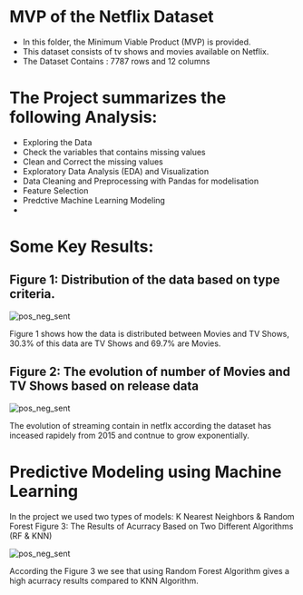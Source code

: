 # MVP of the Netflix Dataset
- In this folder, the Minimum Viable Product (MVP) is provided. 
- This dataset consists of tv shows and movies available on Netflix.
- The Dataset Contains : 7787 rows and 12 columns

# The Project summarizes the following Analysis:

- Exploring the Data
- Check the variables that contains missing values
- Clean and Correct the missing values
- Exploratory Data Analysis (EDA) and Visualization
- Data Cleaning and Preprocessing with Pandas for modelisation
- Feature Selection
- Predctive Machine Learning Modeling
- 
# Some Key Results:

## Figure 1: Distribution of the data based on type criteria.
![pos_neg_sent](https://github.com/NoufAlfaisal/Mvb-of-netflix-pro/blob/main/image.png)


Figure 1 shows how the data is distributed between Movies and TV Shows, 30.3% of this data are TV Shows and 69.7% are Movies.

## Figure 2: The evolution of number of Movies and TV Shows based on release data
![pos_neg_sent](https://github.com/NoufAlfaisal/Mvb-of-netflix-pro/blob/main/image2.png)


The evolution of streaming contain in netflx according the dataset has inceased rapidely from 2015 and contnue to grow exponentially.

# Predictive Modeling using Machine Learning
In the project we used two types of models: K Nearest Neighbors & Random Forest
Figure 3: The Results of Acurracy Based on Two Different Algorithms (RF & KNN)

![pos_neg_sent](https://github.com/NoufAlfaisal/Mvb-of-netflix-pro/blob/main/image3.png)



According the Figure 3 we see that using Random Forest Algorithm gives a high acurracy results compared to KNN Algorithm.
